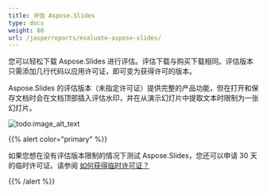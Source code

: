 ```yaml
---
title: 评估 Aspose.Slides
type: docs
weight: 80
url: /jasperreports/evaluate-aspose-slides/
---
```


您可以轻松下载 Aspose.Slides 进行评估。评估下载与购买下载相同。评估版本只需添加几行代码以应用许可证，即可变为获得许可的版本。

Aspose.Slides 的评估版本（未指定许可证）提供完整的产品功能，但在打开和保存文档时会在文档顶部插入评估水印，并在从演示幻灯片中提取文本时限制为一张幻灯片。

![todo:image_alt_text](evaluate-aspose-slides_1.png)

{{% alert color="primary" %}} 

如果您想在没有评估版本限制的情况下测试 Aspose.Slides，您还可以申请 30 天的临时许可证。请参阅 [如何获得临时许可证？](https://purchase.aspose.com/temporary-license)

{{% /alert %}}